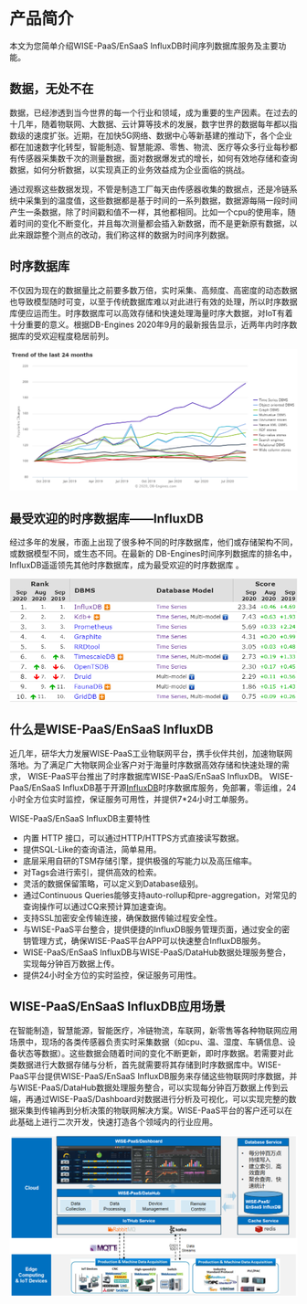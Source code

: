 # 产品简介

本文为您简单介绍WISE-PaaS/EnSaaS InfluxDB时间序列数据库服务及主要功能。

## 数据，无处不在

数据，已经渗透到当今世界的每一个行业和领域，成为重要的生产因素。在过去的十几年，随着物联网、大数据、云计算等技术的发展，数字世界的数据每年都以指数级的速度扩张。近期，在加快5G网络、数据中心等新基建的推动下，各个企业都在加速数字化转型，智能制造、智慧能源、零售、物流、医疗等众多行业每秒都有传感器采集数千次的测量数据，面对数据爆发式的增长，如何有效地存储和查询数据，如何分析数据，以实现真正的业务效益成为企业面临的挑战。

通过观察这些数据发现，不管是制造工厂每天由传感器收集的数据点，还是冷链系统中采集到的温度值，这些数据都是基于时间的一系列数据，数据源每隔一段时间产生一条数据，除了时间戳和值不一样，其他都相同。比如一个cpu的使用率，随着时间的变化不断变化，并且每次测量都会插入新数据，而不是更新原有数据，以此来跟踪整个测点的改动，我们称这样的数据为时间序列数据。

## 时序数据库

不仅因为现在的数据量比之前要多数万倍，实时采集、高频度、高密度的动态数据也导致模型随时可变，以至于传统数据库难以对此进行有效的处理，所以时序数据库便应运而生。时序数据库可以高效存储和快速处理海量时序大数据，对IoT有着十分重要的意义。根据DB-Engines 2020年9月的最新报告显示，近两年内时序数据库的受欢迎程度稳居前列。

![TimeSeriesDatabaseTrend](./images/TimeSeriesDatabaseTrend.png)

## 最受欢迎的时序数据库——InfluxDB

经过多年的发展，市面上出现了很多种不同的时序数据库，他们或存储架构不同，或数据模型不同，或生态不同。在最新的 DB-Engines时间序列数据库的排名中，InfluxDB遥遥领先其他时序数据库，成为最受欢迎的时序数据库 。

![TimeSeriesDatabaseTrendRank](./images/TimeSeriesDatabaseTrendRank.png)

## 什么是WISE-PaaS/EnSaaS InfluxDB

近几年，研华大力发展WISE-PaaS工业物联网平台，携手伙伴共创，加速物联网落地。为了满足广大物联网企业客户对于海量时序数据高效存储和快速处理的需求， WISE-PaaS平台推出了时序数据库WISE-PaaS/EnSaaS InfluxDB。 WISE-PaaS/EnSaaS InfluxDB基于开源[InfluxDB](https://www.influxdata.com/)时序数据库服务，免部署，零运维，24小时全方位实时监控，保证服务可用性，并提供7*24小时工单服务。

WISE-PaaS/EnSaaS InfluxDB主要特性

- 内置 HTTP 接口，可以通过HTTP/HTTPS方式直接读写数据。
- 提供SQL-Like的查询语法，简单易用。
- 底层采用自研的TSM存储引擎，提供极强的写能力以及高压缩率。
- 对Tags会进行索引，提供高效的检索。
- 灵活的数据保留策略，可以定义到Database级别。
- 通过Continuous Queries能够支持auto-rollup和pre-aggregation，对常见的查询操作可以通过CQ来预计算加速查询。
- 支持SSL加密安全传输连接，确保数据传输过程安全性。
- 与WISE-PaaS平台整合，提供便捷的InfluxDB服务管理页面，通过安全的密钥管理方式，确保WISE-PaaS平台APP可以快速整合InfluxDB服务。
- WISE-PaaS/EnSaaS InfluxDB与WISE-PaaS/DataHub数据处理服务整合，实现每分钟百万数据上传。
- 提供24小时全方位的实时监控，保证服务可用性。

## WISE-PaaS/EnSaaS InfluxDB应用场景

在智能制造，智慧能源，智能医疗，冷链物流，车联网，新零售等各种物联网应用场景中，现场的各类传感器负责实时采集数据（如cpu、温、湿度、车辆信息、设备状态等数据）。这些数据会随着时间的变化不断更新，即时序数据。若需要对此类数据进行大数据存储与分析，首先就需要将其存储到时序数据库中。WISE-PaaS平台提供WISE-PaaS/EnSaaS InfluxDB服务来存储这些物联网时序数据，并与WISE-PaaS/DataHub数据处理服务整合，可以实现每分钟百万数据上传到云端，再通过WISE-PaaS/Dashboard对数据进行分析及可视化，可以实现完整的数据采集到传输再到分析决策的物联网解决方案。WISE-PaaS平台的客户还可以在此基础上进行二次开发，快速打造各个领域内的行业应用。

![InfluxDB_Scenarios](./images/InfluxDB_Scenarios.png)
